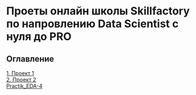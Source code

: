 # Проеты онлайн школы Skillfactory по напровлению Data Scientist с нуля до PRO

## Оглавление  
[1. Проект 1](https://github.com/FadKir/skillfactory/tree/master/Project-1)  
[2. Проект 2](https://github.com/FadKir/skillfactory/tree/master/Project-2)  
[Practik_EDA-4](https://github.com/FadKir/skillfactory/tree/master/Practik_EDA-4)